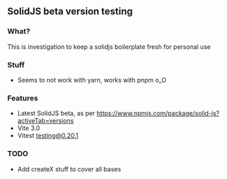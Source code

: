 ## SolidJS beta version testing

### What?

This is investigation to keep a solidjs boilerplate fresh for personal use

### Stuff

- Seems to not work with yarn, works with pnpm o_O

### Features

- Latest SolidJS beta, as per https://www.npmjs.com/package/solid-js?activeTab=versions
- Vite 3.0
- Vitest testing@0.20.1

### TODO
- Add createX stuff to cover all bases
